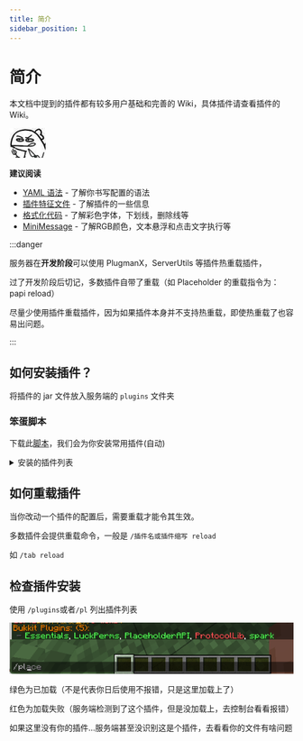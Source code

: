 ```yaml
---
title: 简介
sidebar_position: 1
---
```


# 简介

本文档中提到的插件都有较多用户基础和完善的 Wiki，具体插件请查看插件的 Wiki。

![](_images/概览/餐叉.jpg)

**建议阅读**

- [YAML 语法](/docs/sundry/YAML/overview.md)    - 了解你书写配置的语法
- [插件特征文件](/docs-plugin/plugin-signature-file.md)     - 了解插件的一些信息
- [格式化代码](/docs/sundry/format-code.md)       - 了解彩色字体，下划线，删除线等
- [MiniMessage](/docs/sundry/MiniMessage.md)   - 了解RGB颜色，文本悬浮和点击文字执行等

:::danger

服务器在**开发阶段**可以使用 PlugmanX，ServerUtils 等插件热重载插件，

过了开发阶段后切记，多数插件自带了重载（如 Placeholder 的重载指令为：papi reload）

尽量少使用插件重载插件，因为如果插件本身并不支持热重载，即使热重载了也容易出问题。

:::

## 如何安装插件？

将插件的 jar 文件放入服务端的 `plugins` 文件夹

### 笨蛋脚本

下载此[脚本](https://github.com/lilingfengdev/NitWiki-Script/releases/download/windows-latest/auto-install-depend.exe)，我们会为你安装常用插件(自动)

<details>
  <summary>安装的插件列表</summary>

- ProtocolLib 必备前置
- Luckperms 权限管理插件
- PlaceholderAPI 必备前置
- PlugManx 插件管理
- WorldEdit 创世神
- EssentialsX 基础插件
- Multiverse-Core 多世界管理
- ViaVersion，ViaBackwards 跨版本
- AuthMe 登陆插件
- spark 性能分析(Purpur会自动跳过安装)
- SkinRestorer 皮肤管理/皮肤修复
- TrChat 聊天插件
- MiniMotd MOTD插件

</details>

## 如何重载插件

当你改动一个插件的配置后，需要重载才能令其生效。

多数插件会提供重载命令，一般是 `/插件名或插件缩写 reload`

如 `/tab reload`

## 检查插件安装

使用 `/plugins`或者`/pl` 列出插件列表

![](_images/概览/插件列表.png)

绿色为已加载（不是代表你日后使用不报错，只是这里加载上了）

红色为加载失败（服务端检测到了这个插件，但是没加载上，去控制台看看报错）

如果这里没有你的插件...服务端甚至没识别这是个插件，去看看你的文件有啥问题
